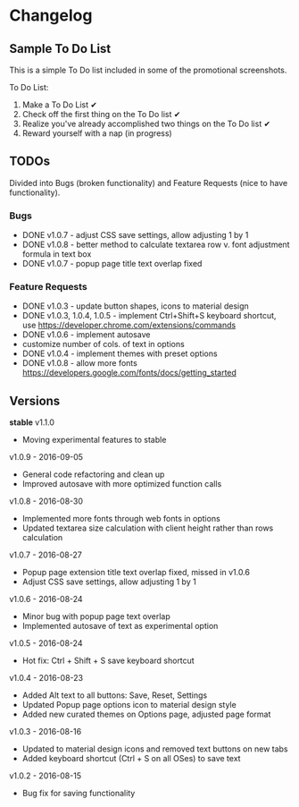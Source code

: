 # Changelog

## Sample To Do List
This is a simple To Do list included in some of the promotional screenshots.

To Do List:

1. Make a To Do List ✔
2. Check off the first thing on the To Do list ✔
3. Realize you've already accomplished two things on the To Do list ✔
4. Reward yourself with a nap (in progress)

## TODOs
Divided into Bugs (broken functionality) and Feature Requests (nice to have functionality).

### Bugs
- DONE v1.0.7 - adjust CSS save settings, allow adjusting 1 by 1
- DONE v1.0.8 - better method to calculate textarea row v. font adjustment formula in text box
- DONE v1.0.7 - popup page title text overlap fixed

### Feature Requests
- DONE v1.0.3 - update button shapes, icons to material design
- DONE v1.0.3, 1.0.4, 1.0.5 - implement Ctrl+Shift+S keyboard shortcut, use https://developer.chrome.com/extensions/commands
- DONE v1.0.6 - implement autosave
- customize number of cols. of text in options
- DONE v1.0.4 - implement themes with preset options
- DONE v1.0.8 - allow more fonts https://developers.google.com/fonts/docs/getting_started


## Versions

**stable**
v1.1.0
- Moving experimental features to stable

v1.0.9 - 2016-09-05
- General code refactoring and clean up
- Improved autosave with more optimized function calls

v1.0.8 - 2016-08-30
- Implemented more fonts through web fonts in options
- Updated textarea size calculation with client height rather than rows calculation

v1.0.7 - 2016-08-27
- Popup page extension title text overlap fixed, missed in v1.0.6
- Adjust CSS save settings, allow adjusting 1 by 1

v1.0.6 - 2016-08-24
- Minor bug with popup page text overlap
- Implemented autosave of text as experimental option

v1.0.5 - 2016-08-24
- Hot fix: Ctrl + Shift + S save keyboard shortcut

v1.0.4 - 2016-08-23
- Added Alt text to all buttons: Save, Reset, Settings
- Updated Popup page options icon to material design style
- Added new curated themes on Options page, adjusted page format

v1.0.3 - 2016-08-16
- Updated to material design icons and removed text buttons on new tabs
- Added keyboard shortcut (Ctrl + S on all OSes) to save text

v1.0.2 - 2016-08-15
- Bug fix for saving functionality

